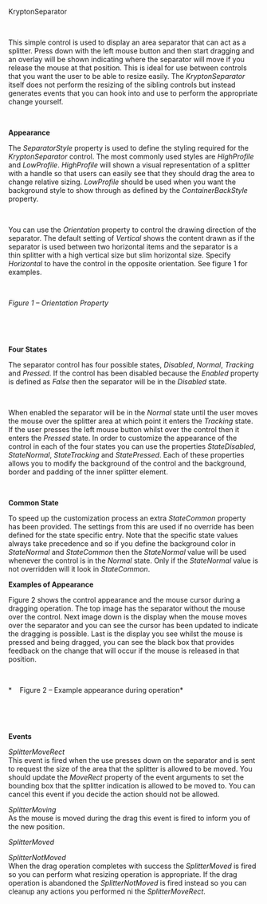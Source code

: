 KryptonSeparator

 

This simple control is used to display an area separator that can act as a
splitter. Press down with the left mouse button and then start dragging and an
overlay will be shown indicating where the separator will move if you release
the mouse at that position. This is ideal for use between controls that you want
the user to be able to resize easily. The *KryptonSeparator* itself does
not perform the resizing of the sibling controls but instead generates events
that you can hook into and use to perform the appropriate change yourself.

 

**Appearance** 

The *SeparatorStyle* property is used to define the styling required for the
*KryptonSeparator* control. The most commonly used styles are *HighProfile* and
*LowProfile*. *HighProfile* will shown a visual representation of a splitter
with a handle so that users can easily see that they should drag the area to
change relative sizing. *LowProfile* should be used when you want the background
style to show through as defined by the *ContainerBackStyle* property.

 

You can use the *Orientation* property to control the drawing direction of the
separator. The default setting of *Vertical* shows the content drawn as if the
separator is used between two horizontal items and the separator is a
thin splitter with a high vertical size but slim horizontal size. Specify
*Horizontal* to have the control in the opposite orientation. See figure 1 for
examples.

 

*Figure 1 – Orientation Property*

 

 

**Four States**

The separator control has four possible states, *Disabled*, *Normal*, *Tracking*
and *Pressed*. If the control has been disabled because the *Enabled* property
is defined as *False* then the separator will be in the *Disabled* state.

 

When enabled the separator will be in the *Normal* state until the user moves
the mouse over the splitter area at which point it enters the *Tracking* state.
If the user presses the left mouse button whilst over the control then it enters
the *Pressed* state. In order to customize the appearance of the control in each
of the four states you can use the properties *StateDisabled*, *StateNormal*,
*StateTracking* and *StatePressed*. Each of these properties allows you to
modify the background of the control and the background, border and padding of
the inner splitter element.

 

**Common State** 

To speed up the customization process an extra *StateCommon* property has been
provided. The settings from this are used if no override has been defined for
the state specific entry. Note that the specific state values always take
precedence and so if you define the background color in *StateNormal* and
*StateCommon* then the *StateNormal* value will be used whenever the control is
in the *Normal* state. Only if the *StateNormal* value is not overridden will it
look in *StateCommon*.

  
**Examples of Appearance**

Figure 2 shows the control appearance and the mouse cursor during a dragging
operation. The top image has the separator without the mouse over the control.
Next image down is the display when the mouse moves over the separator and you
can see the cursor has been updated to indicate the dragging is possible. Last
is the display you see whilst the mouse is pressed and being dragged, you can
see the black box that provides feedback on the change that will occur if the
mouse is released in that position.

 

*    Figure 2 – Example appearance during operation*

 

 

**Events**

*SplitterMoveRect*  
This event is fired when the use presses down on the separator and is sent to
request the size of the area that the splitter is allowed to be moved. You
should update the *MoveRect* property of the event arguments to set the bounding
box that the splitter indication is allowed to be moved to. You can cancel this
event if you decide the action should not be allowed.

*SplitterMoving*  
As the mouse is moved during the drag this event is fired to inform you of the
new position.

*SplitterMoved*

*SplitterNotMoved*  
When the drag operation completes with success the *SplitterMoved* is fired so
you can perform what resizing operation is appropriate. If the drag operation is
abandoned the *SplitterNotMoved* is fired instead so you can cleanup any actions
you performed ni the *SplitterMoveRect*.
